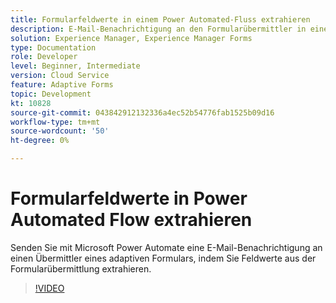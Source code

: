 ```yaml
---
title: Formularfeldwerte in einem Power Automated-Fluss extrahieren
description: E-Mail-Benachrichtigung an den Formularübermittler in einem Microsoft Power Automate-Workflow senden
solution: Experience Manager, Experience Manager Forms
type: Documentation
role: Developer
level: Beginner, Intermediate
version: Cloud Service
feature: Adaptive Forms
topic: Development
kt: 10828
source-git-commit: 043842912132336a4ec52b54776fab1525b09d16
workflow-type: tm+mt
source-wordcount: '50'
ht-degree: 0%

---
```


# Formularfeldwerte in Power Automated Flow extrahieren

Senden Sie mit Microsoft Power Automate eine E-Mail-Benachrichtigung an einen Übermittler eines adaptiven Formulars, indem Sie Feldwerte aus der Formularübermittlung extrahieren.

>[!VIDEO](https://video.tv.adobe.com/v/345957/?quality=12&learn=on)
